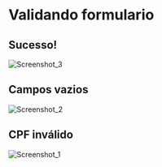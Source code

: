 # Validando formulario

<h2>Sucesso!</h2>

![Screenshot_3](https://user-images.githubusercontent.com/55067151/188209636-a8d4aa1e-008e-460f-bd1a-83d651d22afd.png)

<h2>Campos vazios</h2>

![Screenshot_2](https://user-images.githubusercontent.com/55067151/188209640-c45abd79-b09c-465a-99db-53d1809dc51f.png)

<h2>CPF inválido</h2>

![Screenshot_1](https://user-images.githubusercontent.com/55067151/188209642-a91de15b-7cfe-449b-aa0d-384140f7de3c.png)
